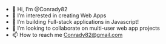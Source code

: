- 👋 Hi, I’m @Conrady82
- 👀 I’m interested in creating Web Apps
- 🌱 I’m building Full-stack applications in Javascript!
- 💞️ I’m looking to collaborate on multi-user web app projects
- 📫 How to reach me Conrady82@gmail.com

<!---
Conrady82/Conrady82 is a ✨ special ✨ repository because its `README.md` (this file) appears on your GitHub profile.
You can click the Preview link to take a look at your changes.
--->
